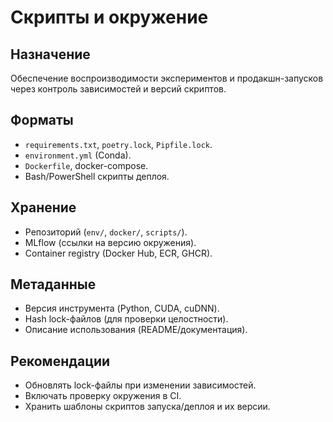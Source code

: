 # Скрипты и окружение

## Назначение
Обеспечение воспроизводимости экспериментов и продакшн-запусков через контроль зависимостей и версий скриптов.

## Форматы
- `requirements.txt`, `poetry.lock`, `Pipfile.lock`.
- `environment.yml` (Conda).
- `Dockerfile`, docker-compose.
- Bash/PowerShell скрипты деплоя.

## Хранение
- Репозиторий (`env/`, `docker/`, `scripts/`).
- MLflow (ссылки на версию окружения).
- Container registry (Docker Hub, ECR, GHCR).

## Метаданные
- Версия инструмента (Python, CUDA, cuDNN).
- Hash lock-файлов (для проверки целостности).
- Описание использования (README/документация).

## Рекомендации
- Обновлять lock-файлы при изменении зависимостей.
- Включать проверку окружения в CI.
- Хранить шаблоны скриптов запуска/деплоя и их версии.

